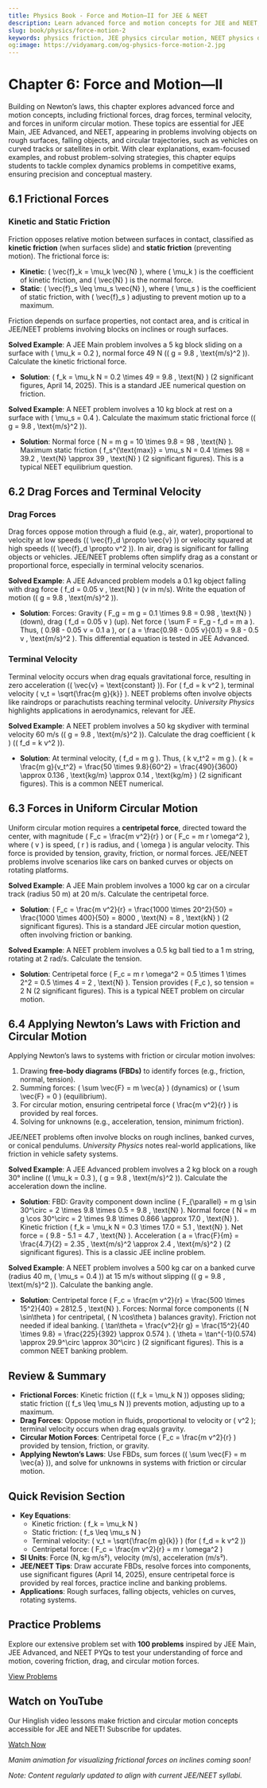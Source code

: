 ```yaml
---
title: Physics Book - Force and Motion—II for JEE & NEET
description: Learn advanced force and motion concepts for JEE and NEET, covering friction, drag forces, terminal velocity, and circular motion forces, with practice MCQs.
slug: book/physics/force-motion-2
keywords: physics friction, JEE physics circular motion, NEET physics drag force, Newton’s laws physics
og:image: https://vidyamarg.com/og-physics-force-motion-2.jpg
---
```


# Chapter 6: Force and Motion—II

Building on Newton’s laws, this chapter explores advanced force and motion concepts, including frictional forces, drag forces, terminal velocity, and forces in uniform circular motion. These topics are essential for JEE Main, JEE Advanced, and NEET, appearing in problems involving objects on rough surfaces, falling objects, and circular trajectories, such as vehicles on curved tracks or satellites in orbit. With clear explanations, exam-focused examples, and robust problem-solving strategies, this chapter equips students to tackle complex dynamics problems in competitive exams, ensuring precision and conceptual mastery.

## 6.1 Frictional Forces

### Kinetic and Static Friction
Friction opposes relative motion between surfaces in contact, classified as **kinetic friction** (when surfaces slide) and **static friction** (preventing motion). The frictional force is:
- **Kinetic**: \( \vec{f}_k = \mu_k \vec{N} \), where \( \mu_k \) is the coefficient of kinetic friction, and \( \vec{N} \) is the normal force.
- **Static**: \( \vec{f}_s \leq \mu_s \vec{N} \), where \( \mu_s \) is the coefficient of static friction, with \( \vec{f}_s \) adjusting to prevent motion up to a maximum.

Friction depends on surface properties, not contact area, and is critical in JEE/NEET problems involving blocks on inclines or rough surfaces.

**Solved Example**: A JEE Main problem involves a 5 kg block sliding on a surface with \( \mu_k = 0.2 \), normal force 49 N (\( g = 9.8 \, \text{m/s}^2 \)). Calculate the kinetic frictional force.
- **Solution**: \( f_k = \mu_k N = 0.2 \times 49 = 9.8 \, \text{N} \) (2 significant figures, April 14, 2025). This is a standard JEE numerical question on friction.

**Solved Example**: A NEET problem involves a 10 kg block at rest on a surface with \( \mu_s = 0.4 \). Calculate the maximum static frictional force (\( g = 9.8 \, \text{m/s}^2 \)).
- **Solution**: Normal force \( N = m g = 10 \times 9.8 = 98 \, \text{N} \). Maximum static friction \( f_s^{\text{max}} = \mu_s N = 0.4 \times 98 = 39.2 \, \text{N} \approx 39 \, \text{N} \) (2 significant figures). This is a typical NEET equilibrium question.

## 6.2 Drag Forces and Terminal Velocity

### Drag Forces
Drag forces oppose motion through a fluid (e.g., air, water), proportional to velocity at low speeds (\( \vec{f}_d \propto \vec{v} \)) or velocity squared at high speeds (\( \vec{f}_d \propto v^2 \)). In air, drag is significant for falling objects or vehicles. JEE/NEET problems often simplify drag as a constant or proportional force, especially in terminal velocity scenarios.

**Solved Example**: A JEE Advanced problem models a 0.1 kg object falling with drag force \( f_d = 0.05 v \, \text{N} \) (v in m/s). Write the equation of motion (\( g = 9.8 \, \text{m/s}^2 \)).
- **Solution**: Forces: Gravity \( F_g = m g = 0.1 \times 9.8 = 0.98 \, \text{N} \) (down), drag \( f_d = 0.05 v \) (up). Net force \( \sum F = F_g - f_d = m a \). Thus, \( 0.98 - 0.05 v = 0.1 a \), or \( a = \frac{0.98 - 0.05 v}{0.1} = 9.8 - 0.5 v \, \text{m/s}^2 \). This differential equation is tested in JEE Advanced.

### Terminal Velocity
Terminal velocity occurs when drag equals gravitational force, resulting in zero acceleration (\( \vec{v} = \text{constant} \)). For \( f_d = k v^2 \), terminal velocity \( v_t = \sqrt{\frac{m g}{k}} \). NEET problems often involve objects like raindrops or parachutists reaching terminal velocity. *University Physics* highlights applications in aerodynamics, relevant for JEE.

**Solved Example**: A NEET problem involves a 50 kg skydiver with terminal velocity 60 m/s (\( g = 9.8 \, \text{m/s}^2 \)). Calculate the drag coefficient \( k \) (\( f_d = k v^2 \)).
- **Solution**: At terminal velocity, \( f_d = m g \). Thus, \( k v_t^2 = m g \). \( k = \frac{m g}{v_t^2} = \frac{50 \times 9.8}{60^2} = \frac{490}{3600} \approx 0.136 \, \text{kg/m} \approx 0.14 \, \text{kg/m} \) (2 significant figures). This is a common NEET numerical.

## 6.3 Forces in Uniform Circular Motion

Uniform circular motion requires a **centripetal force**, directed toward the center, with magnitude \( F_c = \frac{m v^2}{r} \) or \( F_c = m r \omega^2 \), where \( v \) is speed, \( r \) is radius, and \( \omega \) is angular velocity. This force is provided by tension, gravity, friction, or normal forces. JEE/NEET problems involve scenarios like cars on banked curves or objects on rotating platforms.

**Solved Example**: A JEE Main problem involves a 1000 kg car on a circular track (radius 50 m) at 20 m/s. Calculate the centripetal force.
- **Solution**: \( F_c = \frac{m v^2}{r} = \frac{1000 \times 20^2}{50} = \frac{1000 \times 400}{50} = 8000 \, \text{N} = 8 \, \text{kN} \) (2 significant figures). This is a standard JEE circular motion question, often involving friction or banking.

**Solved Example**: A NEET problem involves a 0.5 kg ball tied to a 1 m string, rotating at 2 rad/s. Calculate the tension.
- **Solution**: Centripetal force \( F_c = m r \omega^2 = 0.5 \times 1 \times 2^2 = 0.5 \times 4 = 2 \, \text{N} \). Tension provides \( F_c \), so tension = 2 N (2 significant figures). This is a typical NEET problem on circular motion.

## 6.4 Applying Newton’s Laws with Friction and Circular Motion

Applying Newton’s laws to systems with friction or circular motion involves:
1. Drawing **free-body diagrams (FBDs)** to identify forces (e.g., friction, normal, tension).
2. Summing forces: \( \sum \vec{F} = m \vec{a} \) (dynamics) or \( \sum \vec{F} = 0 \) (equilibrium).
3. For circular motion, ensuring centripetal force \( \frac{m v^2}{r} \) is provided by real forces.
4. Solving for unknowns (e.g., acceleration, tension, minimum friction).

JEE/NEET problems often involve blocks on rough inclines, banked curves, or conical pendulums. *University Physics* notes real-world applications, like friction in vehicle safety systems.

**Solved Example**: A JEE Advanced problem involves a 2 kg block on a rough 30° incline (\( \mu_k = 0.3 \), \( g = 9.8 \, \text{m/s}^2 \)). Calculate the acceleration down the incline.
- **Solution**: FBD: Gravity component down incline \( F_{\parallel} = m g \sin 30^\circ = 2 \times 9.8 \times 0.5 = 9.8 \, \text{N} \). Normal force \( N = m g \cos 30^\circ = 2 \times 9.8 \times 0.866 \approx 17.0 \, \text{N} \). Kinetic friction \( f_k = \mu_k N = 0.3 \times 17.0 = 5.1 \, \text{N} \). Net force = \( 9.8 - 5.1 = 4.7 \, \text{N} \). Acceleration \( a = \frac{F}{m} = \frac{4.7}{2} = 2.35 \, \text{m/s}^2 \approx 2.4 \, \text{m/s}^2 \) (2 significant figures). This is a classic JEE incline problem.

**Solved Example**: A NEET problem involves a 500 kg car on a banked curve (radius 40 m, \( \mu_s = 0.4 \)) at 15 m/s without slipping (\( g = 9.8 \, \text{m/s}^2 \)). Calculate the banking angle.
- **Solution**: Centripetal force \( F_c = \frac{m v^2}{r} = \frac{500 \times 15^2}{40} = 2812.5 \, \text{N} \). Forces: Normal force components (\( N \sin\theta \) for centripetal, \( N \cos\theta \) balances gravity). Friction not needed if ideal banking. \( \tan\theta = \frac{v^2}{r g} = \frac{15^2}{40 \times 9.8} = \frac{225}{392} \approx 0.574 \). \( \theta = \tan^{-1}(0.574) \approx 29.9^\circ \approx 30^\circ \) (2 significant figures). This is a common NEET banking problem.

## Review & Summary
- **Frictional Forces**: Kinetic friction (\( f_k = \mu_k N \)) opposes sliding; static friction (\( f_s \leq \mu_s N \)) prevents motion, adjusting up to a maximum.
- **Drag Forces**: Oppose motion in fluids, proportional to velocity or \( v^2 \); terminal velocity occurs when drag equals gravity.
- **Circular Motion Forces**: Centripetal force \( F_c = \frac{m v^2}{r} \) provided by tension, friction, or gravity.
- **Applying Newton’s Laws**: Use FBDs, sum forces (\( \sum \vec{F} = m \vec{a} \)), and solve for unknowns in systems with friction or circular motion.

## Quick Revision Section
- **Key Equations**:
  - Kinetic friction: \( f_k = \mu_k N \)
  - Static friction: \( f_s \leq \mu_s N \)
  - Terminal velocity: \( v_t = \sqrt{\frac{m g}{k}} \) (for \( f_d = k v^2 \))
  - Centripetal force: \( F_c = \frac{m v^2}{r} = m r \omega^2 \)
- **SI Units**: Force (N, kg·m/s²), velocity (m/s), acceleration (m/s²).
- **JEE/NEET Tips**: Draw accurate FBDs, resolve forces into components, use significant figures (April 14, 2025), ensure centripetal force is provided by real forces, practice incline and banking problems.
- **Applications**: Rough surfaces, falling objects, vehicles on curves, rotating systems.

## Practice Problems
Explore our extensive problem set with **100 problems** inspired by JEE Main, JEE Advanced, and NEET PYQs to test your understanding of force and motion, covering friction, drag, and circular motion forces.

[View Problems](./problems.md)

<!-- [View Solutions](/books/physics/force-motion-2/solutions) -->

## Watch on YouTube
Our Hinglish video lessons make friction and circular motion concepts accessible for JEE and NEET! Subscribe for updates.

[Watch Now](https://www.youtube.com/@VidyaMargbyRaviShankar-w9u) <!-- Update with specific video link when available -->

*Manim animation for visualizing frictional forces on inclines coming soon!*

*Note: Content regularly updated to align with current JEE/NEET syllabi.*